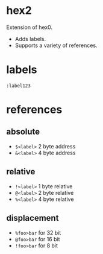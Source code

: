 # hex2

Extension of hex0.

* Adds labels.
* Supports a variety of references.

# labels

```
:label123
```

# references

## absolute

* `$<label>` 2 byte address
* `&<label>` 4 byte address

## relative

* `!<label>` 1 byte relative
* `@<label>` 2 byte relative
* `%<label>` 4 byte relative

## displacement

* `%foo>bar` for 32 bit
* `@foo>bar` for 16 bit
* `!foo>bar` for 8 bit
